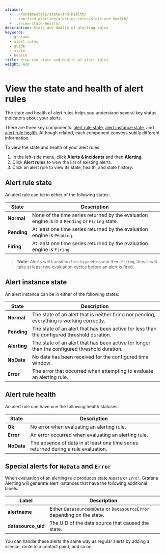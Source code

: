 ```yaml
---
aliases:
  - ../fundamentals/state-and-health/
  - ../unified-alerting/alerting-rules/state-and-health/
  - ../view-state-health/
description: State and Health of alerting rules
keywords:
  - grafana
  - alert rules
  - guide
  - state
  - health
title: View the state and health of alert rules
weight: 420
---
```


# View the state and health of alert rules

The state and health of alert rules helps you understand several key status indicators about your alerts.

There are three key components: [alert rule state](#alert-rule-state), [alert instance state](#alert-instance-state), and [alert rule health](#alert-rule-health). Although related, each component conveys subtly different information.

To view the state and health of your alert rules:

1. In the left-side menu, click **Alerts & incidents** and then **Alerting**.
1. Click **Alert rules** to view the list of existing alerts.
1. Click an alert rule to view its state, health, and state history.

## Alert rule state

An alert rule can be in either of the following states:

| State       | Description                                                                                    |
| ----------- | ---------------------------------------------------------------------------------------------- |
| **Normal**  | None of the time series returned by the evaluation engine is in a `Pending` or `Firing` state. |
| **Pending** | At least one time series returned by the evaluation engine is `Pending`.                       |
| **Firing**  | At least one time series returned by the evaluation engine is `Firing`.                        |

> **Note:** Alerts will transition first to `pending` and then `firing`, thus it will take at least two evaluation cycles before an alert is fired.

## Alert instance state

An alert instance can be in either of the following states:

| State        | Description                                                                                   |
| ------------ | --------------------------------------------------------------------------------------------- |
| **Normal**   | The state of an alert that is neither firing nor pending, everything is working correctly.    |
| **Pending**  | The state of an alert that has been active for less than the configured threshold duration.   |
| **Alerting** | The state of an alert that has been active for longer than the configured threshold duration. |
| **NoData**   | No data has been received for the configured time window.                                     |
| **Error**    | The error that occurred when attempting to evaluate an alerting rule.                         |

## Alert rule health

An alert rule can have one the following health statuses:

| State      | Description                                                                        |
| ---------- | ---------------------------------------------------------------------------------- |
| **Ok**     | No error when evaluating an alerting rule.                                         |
| **Error**  | An error occurred when evaluating an alerting rule.                                |
| **NoData** | The absence of data in at least one time series returned during a rule evaluation. |

## Special alerts for `NoData` and `Error`

When evaluation of an alerting rule produces state `NoData` or `Error`, Grafana Alerting will generate alert instances that have the following additional labels:

| Label              | Description                                                            |
| ------------------ | ---------------------------------------------------------------------- |
| **alertname**      | Either `DatasourceNoData` or `DatasourceError` depending on the state. |
| **datasource_uid** | The UID of the data source that caused the state.                      |

You can handle these alerts the same way as regular alerts by adding a silence, route to a contact point, and so on.
